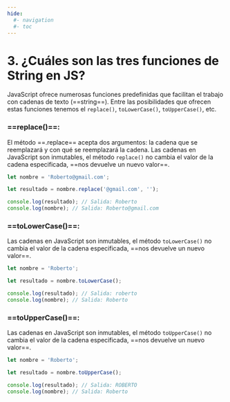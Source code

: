 ```yaml
---
hide:
  #- navigation
  #- toc
---
```


# 3. ¿Cuáles son las tres funciones de String en JS?
JavaScript ofrece numerosas funciones predefinidas que facilitan el trabajo con cadenas de texto (==string==). Entre las posibilidades que ofrecen estas funciones tenemos el `replace()`, `toLowerCase()`, `toUpperCase()`, etc.

### ==replace()==:
El método ==.replace== acepta dos argumentos: la cadena que se reemplazará y con qué se reemplazará la cadena. Las cadenas en JavaScript son inmutables, el método `replace()` no cambia el valor de la cadena especificada, ==nos devuelve un nuevo valor==.

```js title="ejemplo.js"
let nombre = 'Roberto@gmail.com';

let resultado = nombre.replace('@gmail.com', '');

console.log(resultado); // Salida: Roberto
console.log(nombre); // Salida: Roberto@gmail.com
```

### ==toLowerCase()==:
Las cadenas en JavaScript son inmutables, el método `toLowerCase()` no cambia el valor de la cadena especificada, ==nos devuelve un nuevo valor==.

```js title="ejemplo.js"
let nombre = 'Roberto';

let resultado = nombre.toLowerCase();

console.log(resultado); // Salida: roberto
console.log(nombre); // Salida: Roberto
```

### ==toUpperCase()==:
Las cadenas en JavaScript son inmutables, el método `toUpperCase()` no cambia el valor de la cadena especificada, ==nos devuelve un nuevo valor==.

```js title="ejemplo.js"
let nombre = 'Roberto';

let resultado = nombre.toUpperCase();

console.log(resultado); // Salida: ROBERTO
console.log(nombre); // Salida: Roberto
```
<br>
<br>
